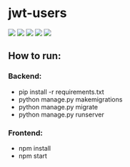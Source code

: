 # jwt-users


![](https://img.shields.io/badge/Python-3.9-informational?style=flat&logo=python&logoColor=white&color=4B8BBE)
![](https://img.shields.io/badge/JS-JQuery-informational?style=flat&logo=javascript&logoColor=white&color=F0DB4F)
![](https://img.shields.io/badge/Django-3.1-informational?style=flat&logo=django&logoColor=white&color=092e20)
![](https://img.shields.io/badge/djangoREST-3.1-informational?style=flat&logo=django&logoColor=white&color=A30000)
![](https://img.shields.io/badge/React-18.6-informational?style=flat&logo=react&logoColor=white&color=61DBFB)

## How to run:
### Backend:
- pip install -r requirements.txt
- python manage.py makemigrations
- python manage.py migrate
- python manage.py runserver

### Frontend:
- npm install
- npm start

